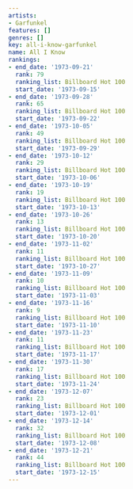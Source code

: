 ```yaml
---
artists:
- Garfunkel
features: []
genres: []
key: all-i-know-garfunkel
name: All I Know
rankings:
- end_date: '1973-09-21'
  rank: 79
  ranking_list: Billboard Hot 100
  start_date: '1973-09-15'
- end_date: '1973-09-28'
  rank: 65
  ranking_list: Billboard Hot 100
  start_date: '1973-09-22'
- end_date: '1973-10-05'
  rank: 49
  ranking_list: Billboard Hot 100
  start_date: '1973-09-29'
- end_date: '1973-10-12'
  rank: 29
  ranking_list: Billboard Hot 100
  start_date: '1973-10-06'
- end_date: '1973-10-19'
  rank: 19
  ranking_list: Billboard Hot 100
  start_date: '1973-10-13'
- end_date: '1973-10-26'
  rank: 13
  ranking_list: Billboard Hot 100
  start_date: '1973-10-20'
- end_date: '1973-11-02'
  rank: 11
  ranking_list: Billboard Hot 100
  start_date: '1973-10-27'
- end_date: '1973-11-09'
  rank: 10
  ranking_list: Billboard Hot 100
  start_date: '1973-11-03'
- end_date: '1973-11-16'
  rank: 9
  ranking_list: Billboard Hot 100
  start_date: '1973-11-10'
- end_date: '1973-11-23'
  rank: 11
  ranking_list: Billboard Hot 100
  start_date: '1973-11-17'
- end_date: '1973-11-30'
  rank: 17
  ranking_list: Billboard Hot 100
  start_date: '1973-11-24'
- end_date: '1973-12-07'
  rank: 23
  ranking_list: Billboard Hot 100
  start_date: '1973-12-01'
- end_date: '1973-12-14'
  rank: 32
  ranking_list: Billboard Hot 100
  start_date: '1973-12-08'
- end_date: '1973-12-21'
  rank: 44
  ranking_list: Billboard Hot 100
  start_date: '1973-12-15'
---
```


